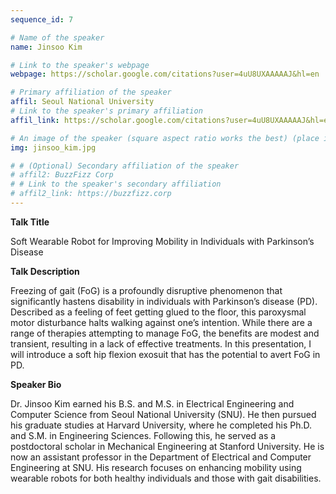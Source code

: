 ```yaml
---
sequence_id: 7

# Name of the speaker
name: Jinsoo Kim

# Link to the speaker's webpage
webpage: https://scholar.google.com/citations?user=4uU8UXAAAAAJ&hl=en

# Primary affiliation of the speaker
affil: Seoul National University
# Link to the speaker's primary affiliation
affil_link: https://scholar.google.com/citations?user=4uU8UXAAAAAJ&hl=en

# An image of the speaker (square aspect ratio works the best) (place in the `assets/img/speakers` directory)
img: jinsoo_kim.jpg

# # (Optional) Secondary affiliation of the speaker
# affil2: BuzzFizz Corp
# # Link to the speaker's secondary affiliation 
# affil2_link: https://buzzfizz.corp
---
```


<!-- Whatever you write below will show up as the speaker's bio -->

<p><b> Talk Title </b></p>

Soft Wearable Robot for Improving Mobility in Individuals with Parkinson’s Disease

<p><b> Talk Description </b></p>

Freezing of gait (FoG) is a profoundly disruptive phenomenon that significantly hastens disability in individuals with Parkinson’s disease (PD). Described as a feeling of feet getting glued to the floor, this paroxysmal motor disturbance halts walking against one’s intention. While there are a range of therapies attempting to manage FoG, the benefits are modest and transient, resulting in a lack of effective treatments. In this presentation, I will introduce a soft hip flexion exosuit that has the potential to avert FoG in PD. 

 

<p><b> Speaker Bio </b></p>

Dr. Jinsoo Kim earned his B.S. and M.S. in Electrical Engineering and Computer Science from Seoul National University (SNU). He then pursued his graduate studies at Harvard University, where he completed his Ph.D. and S.M. in Engineering Sciences. Following this, he served as a postdoctoral scholar in Mechanical Engineering at Stanford University. He is now an assistant professor in the Department of Electrical and Computer Engineering at SNU. His research focuses on enhancing mobility using wearable robots for both healthy individuals and those with gait disabilities.


